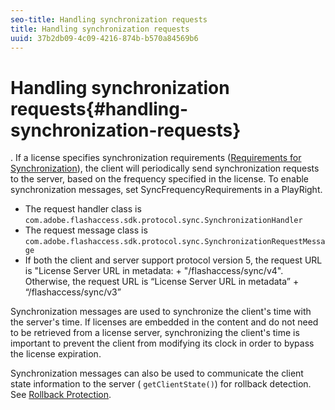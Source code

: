 ```yaml
---
seo-title: Handling synchronization requests
title: Handling synchronization requests
uuid: 37b2db09-4c09-4216-874b-b570a84569b6
---
```


# Handling synchronization requests{#handling-synchronization-requests}

. If a license specifies synchronization requirements ([Requirements for Synchronization](../../aaxs-protecting-content/content-introduction/content-usage-rules/content-time-based-rules/content-time-based-rules-defining.md#requirements-for-synchronization)), the client will periodically send synchronization requests to the server, based on the frequency specified in the license. To enable synchronization messages, set SyncFrequencyRequirements in a PlayRight.

* The request handler class is `com.adobe.flashaccess.sdk.protocol.sync.SynchronizationHandler` 
* The request message class is `com.adobe.flashaccess.sdk.protocol.sync.SynchronizationRequestMessage` 
* If both the client and server support protocol version 5, the request URL is "License Server URL in metadata: + "/flashaccess/sync/v4". Otherwise, the request URL is “License Server URL in metadata” + “/flashaccess/sync/v3”

Synchronization messages are used to synchronize the client's time with the server's time. If licenses are embedded in the content and do not need to be retrieved from a license server, synchronizing the client's time is important to prevent the client from modifying its clock in order to bypass the license expiration.

Synchronization messages can also be used to communicate the client state information to the server ( `getClientState()`) for rollback detection. See [Rollback Protection](../../aaxs-protecting-content/content-implementing-the-license-server/content-processing-aaxs-requests/content-rollback-detection.md).